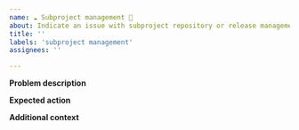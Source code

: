```yaml
---
name: ☁ Subproject management 🎂
about: Indicate an issue with subproject repository or release management
title: ''
labels: 'subproject management'
assignees: ''

---
```


**Problem description**
<!-- A clear and concise description of what the problem is.  -->

**Expected action**
<!-- A clear and concise description of what should be done. -->


**Additional context**
<!-- Add any other context of the management issue e.g. reference documents. -->
